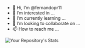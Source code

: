 - 👋 Hi, I’m @fernandopr11
- 👀 I’m interested in ...
- 🌱 I’m currently learning ...
- 💞️ I’m looking to collaborate on ...
- 📫 How to reach me ...

<!---
fernandopr11/fernandopr11 is a ✨ special ✨ repository because its `README.md` (this file) appears on your GitHub profile.
You can click the Preview link to take a look at your changes.
--->

 ![Your Repository's Stats](https://github-readme-stats.vercel.app/api?username=fernandopr11&show_icons=true)
